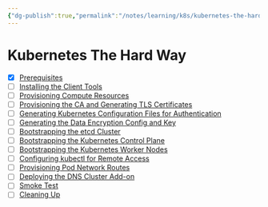 ```yaml
---
{"dg-publish":true,"permalink":"/notes/learning/k8s/kubernetes-the-hard-way/kubernetes-the-hard-way/","dgHomeLink":true,"dgPassFrontmatter":false,"dgShowBacklinks":true,"dgShowLocalGraph":false}
---
```


# Kubernetes The Hard Way

- [x]   [Prerequisites](https://github.com/kelseyhightower/kubernetes-the-hard-way/blob/master/docs/01-prerequisites.md)
- [ ]   [Installing the Client Tools](https://github.com/kelseyhightower/kubernetes-the-hard-way/blob/master/docs/02-client-tools.md)
- [ ]   [Provisioning Compute Resources](https://github.com/kelseyhightower/kubernetes-the-hard-way/blob/master/docs/03-compute-resources.md)
- [ ]   [Provisioning the CA and Generating TLS Certificates](https://github.com/kelseyhightower/kubernetes-the-hard-way/blob/master/docs/04-certificate-authority.md)
- [ ]   [Generating Kubernetes Configuration Files for Authentication](https://github.com/kelseyhightower/kubernetes-the-hard-way/blob/master/docs/05-kubernetes-configuration-files.md)
- [ ]   [Generating the Data Encryption Config and Key](https://github.com/kelseyhightower/kubernetes-the-hard-way/blob/master/docs/06-data-encryption-keys.md)
- [ ]   [Bootstrapping the etcd Cluster](https://github.com/kelseyhightower/kubernetes-the-hard-way/blob/master/docs/07-bootstrapping-etcd.md)
- [ ]   [Bootstrapping the Kubernetes Control Plane](https://github.com/kelseyhightower/kubernetes-the-hard-way/blob/master/docs/08-bootstrapping-kubernetes-controllers.md)
- [ ]   [Bootstrapping the Kubernetes Worker Nodes](https://github.com/kelseyhightower/kubernetes-the-hard-way/blob/master/docs/09-bootstrapping-kubernetes-workers.md)
- [ ]   [Configuring kubectl for Remote Access](https://github.com/kelseyhightower/kubernetes-the-hard-way/blob/master/docs/10-configuring-kubectl.md)
- [ ]   [Provisioning Pod Network Routes](https://github.com/kelseyhightower/kubernetes-the-hard-way/blob/master/docs/11-pod-network-routes.md)
- [ ]   [Deploying the DNS Cluster Add-on](https://github.com/kelseyhightower/kubernetes-the-hard-way/blob/master/docs/12-dns-addon.md)
- [ ]   [Smoke Test](https://github.com/kelseyhightower/kubernetes-the-hard-way/blob/master/docs/13-smoke-test.md)
- [ ]   [Cleaning Up](https://github.com/kelseyhightower/kubernetes-the-hard-way/blob/master/docs/14-cleanup.md)
